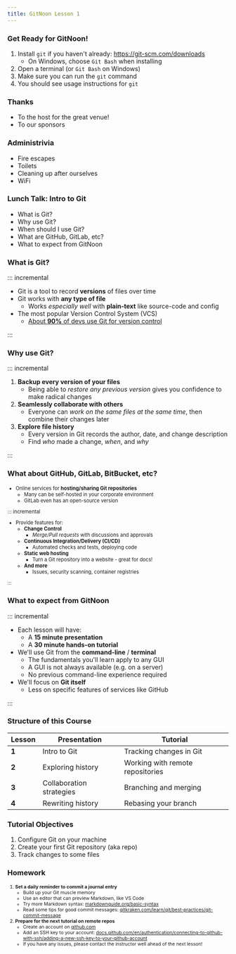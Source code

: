 ```yaml
---
title: GitNoon Lesson 1
---
```


### Get Ready for GitNoon!

1. Install `git` if you haven't already: https://git-scm.com/downloads
   * On Windows, choose `Git Bash` when installing
2. Open a terminal (or `Git Bash` on Windows)
3. Make sure you can run the `git` command
4. You should see usage instructions for `git`

### Thanks

* To the host for the great venue!
* To our sponsors

### Administrivia

* Fire escapes
* Toilets
* Cleaning up after ourselves
* WiFi

### Lunch Talk: Intro to Git

* What is Git?
* Why use Git?
* When should I use Git?
* What are GitHub, GitLab, etc?
* What to expect from GitNoon

### What is Git?

::: incremental

* Git is a tool to record **versions** of files over time
* Git works with **any type of file**
  * Works *especially well* with **plain-text** like source-code and config
* The most popular Version Control System (VCS)
  * [About **90%** of devs use Git for version control](https://stackoverflow.blog/2023/01/09/beyond-git-the-other-version-control-systems-developers-use/)

:::

### Why use Git?

::: incremental

1. **Backup every version of your files**
   * Being able to *restore any previous version* gives you confidence
     to make radical changes
2. **Seamlessly collaborate with others**
   * Everyone can *work on the same files at the same time*, then
     combine their changes later
3. **Explore file history**
   * Every version in Git records the author, date, and change
     description
   * Find *who* made a change, *when*, and *why*

:::

### What about GitHub, GitLab, BitBucket, etc?

<div style="font-size: 0.8em;">

* Online services for **hosting/sharing Git repositories**
  * Many can be self-hosted in your corporate environment
  * GitLab even has an open-source version

::: incremental

* Provide features for:
  * **Change Control**
    * *Merge/Pull requests* with discussions and approvals
  * **Continuous Integration/Delivery (CI/CD)**
    * Automated checks and tests, deploying code
  * **Static web hosting**
    * Turn a Git repository into a website - great for docs!
  * **And more**
    * Issues, security scanning, container registries

:::

</div>

### What to expect from GitNoon

::: incremental

* Each lesson will have:
  * A **15 minute presentation**
  * A **30 minute hands-on tutorial**
* We'll use Git from the **command-line** / **terminal**
  * The fundamentals you'll learn apply to any GUI
  * A GUI is not always available (e.g. on a server)
  * No previous command-line experience required
* We'll focus on **Git itself**
  * Less on specific features of services like GitHub

:::

### Structure of this Course

<div style="font-size: 0.7em;">

| Lesson | Presentation             | Tutorial                         |
|--------|--------------------------|----------------------------------|
| **1**  | Intro to Git             | Tracking changes in Git          |
| **2**  | Exploring history        | Working with remote repositories |
| **3**  | Collaboration strategies | Branching and merging            |
| **4**  | Rewriting history        | Rebasing your branch             |

</div>

### Tutorial Objectives

1. Configure Git on your machine
2. Create your first Git repository (aka repo)
3. Track changes to some files

### Homework

<div style="font-size: 0.75em;">

1. **Set a daily reminder to commit a journal entry**
   * Build up your Git muscle memory
   * Use an editor that can preview Markdown, like VS Code
   * Try more Markdown syntax:
     [markdownguide.org/basic-syntax](https://markdownguide.org/basic-syntax/)
   * Read some tips for good commit messages: [gitkraken.com/learn/git/best-practices/git-commit-message](https://www.gitkraken.com/learn/git/best-practices/git-commit-message)
2. **Prepare for the next tutorial on remote repos**
   * Create an account on [github.com](https://github.com/)
   * Add an SSH key to your account: [docs.github.com/en/authentication/connecting-to-github-with-ssh/adding-a-new-ssh-key-to-your-github-account](https://docs.github.com/en/authentication/connecting-to-github-with-ssh/adding-a-new-ssh-key-to-your-github-account)
   * If you have any issues, please contact the instructor well ahead
     of the next lesson!

</div>
